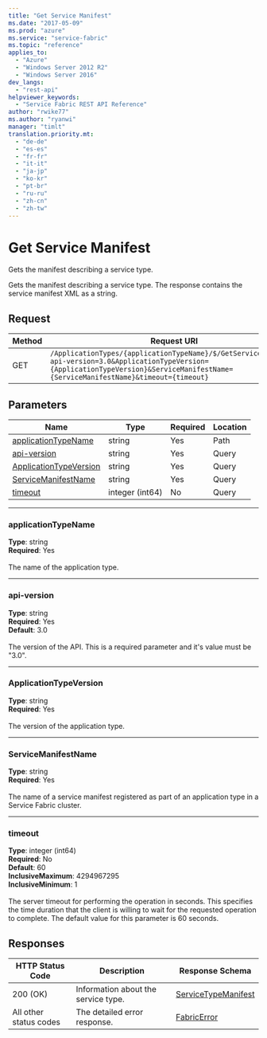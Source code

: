 ```yaml
---
title: "Get Service Manifest"
ms.date: "2017-05-09"
ms.prod: "azure"
ms.service: "service-fabric"
ms.topic: "reference"
applies_to: 
  - "Azure"
  - "Windows Server 2012 R2"
  - "Windows Server 2016"
dev_langs: 
  - "rest-api"
helpviewer_keywords: 
  - "Service Fabric REST API Reference"
author: "rwike77"
ms.author: "ryanwi"
manager: "timlt"
translation.priority.mt: 
  - "de-de"
  - "es-es"
  - "fr-fr"
  - "it-it"
  - "ja-jp"
  - "ko-kr"
  - "pt-br"
  - "ru-ru"
  - "zh-cn"
  - "zh-tw"
---
```

# Get Service Manifest
Gets the manifest describing a service type.

Gets the manifest describing a service type. The response contains the service manifest XML as a string.

## Request
| Method | Request URI |
| ------ | ----------- |
| GET | `/ApplicationTypes/{applicationTypeName}/$/GetServiceManifest?api-version=3.0&ApplicationTypeVersion={ApplicationTypeVersion}&ServiceManifestName={ServiceManifestName}&timeout={timeout}` |


## Parameters
| Name | Type | Required | Location |
| --- | --- | --- | --- |
| [applicationTypeName](#applicationtypename) | string | Yes | Path |
| [api-version](#api-version) | string | Yes | Query |
| [ApplicationTypeVersion](#applicationtypeversion) | string | Yes | Query |
| [ServiceManifestName](#servicemanifestname) | string | Yes | Query |
| [timeout](#timeout) | integer (int64) | No | Query |

____
### applicationTypeName
__Type__: string <br/>
__Required__: Yes<br/>
<br/>
The name of the application type.

____
### api-version
__Type__: string <br/>
__Required__: Yes<br/>
__Default__: 3.0 <br/>
<br/>
The version of the API. This is a required parameter and it's value must be "3.0".

____
### ApplicationTypeVersion
__Type__: string <br/>
__Required__: Yes<br/>
<br/>
The version of the application type.

____
### ServiceManifestName
__Type__: string <br/>
__Required__: Yes<br/>
<br/>
The name of a service manifest registered as part of an application type in a Service Fabric cluster.

____
### timeout
__Type__: integer (int64) <br/>
__Required__: No<br/>
__Default__: 60 <br/>
__InclusiveMaximum__: 4294967295 <br/>
__InclusiveMinimum__: 1 <br/>
<br/>
The server timeout for performing the operation in seconds. This specifies the time duration that the client is willing to wait for the requested operation to complete. The default value for this parameter is 60 seconds.

## Responses

| HTTP Status Code | Description | Response Schema |
| --- | --- | --- |
| 200 (OK) | Information about the service type.<br/> | [ServiceTypeManifest](sfclient-v56-model-servicetypemanifest.md) |
| All other status codes | The detailed error response.<br/> | [FabricError](sfclient-v56-model-fabricerror.md) |
